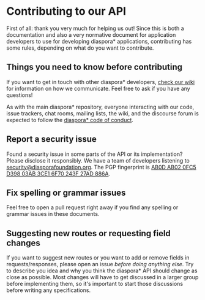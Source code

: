 # Contributing to our API

First of all: thank you very much for helping us out! Since this is both a documentation and also a very normative document for application developers to use for developing diaspora\* applications, contributing has some rules, depending on what do you want to contribute.

## Things you need to know before contributing

If you want to get in touch with other diaspora\* developers, [check our wiki][how-we-communicate] for information on how we communicate. Feel free to ask if you have any questions!

As with the main diaspora\* repository, everyone interacting with our code, issue trackers, chat rooms, mailing lists, the wiki, and the discourse forum is expected to follow the [diaspora\* code of conduct][code-of-conduct].

## Report a security issue

Found a security issue in some parts of the API or its implementation? Please disclose it responsibly. We have a team of developers listening to [security@diasporafoundation.org][sec-mail]. The PGP fingerprint is [AB0D AB02 0FC5 D398 03AB 3CE1 6F70 243F 27AD 886A][pgp].

## Fix spelling or grammar issues

Feel free to open a pull request right away if you find any spelling or grammar issues in these documents.

## Suggesting new routes or requesting field changes

If you want to suggest new routes or you want to add or remove fields in requests/responses, please open an issue *before doing anything else*. Try to describe you idea and why you think the diaspora\* API should change as close as possible. Most changes will have to get discussed in a larger group before implementing them, so it's important to start those discussions before writing any specifications.

[code-of-conduct]: https://github.com/diaspora/diaspora/blob/develop/CODE_OF_CONDUCT.md
[how-we-communicate]: https://wiki.diasporafoundation.org/How_we_communicate
[pgp]: https://pgp.mit.edu/pks/lookup?op=get&search=0x6F70243F27AD886A
[sec-mail]: mailto:security@diasporafoundation.org
